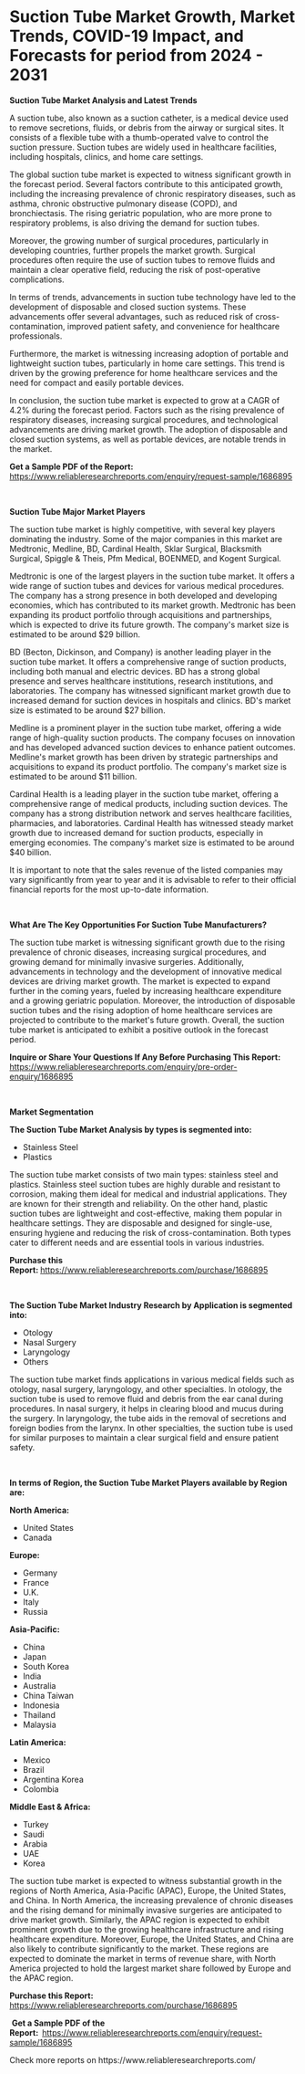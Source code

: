 <p><h1>Suction Tube Market Growth, Market Trends, COVID-19 Impact, and Forecasts for period from 2024 - 2031</h1></p><p><strong>Suction Tube Market Analysis and Latest Trends</strong></p>
<p><p>A suction tube, also known as a suction catheter, is a medical device used to remove secretions, fluids, or debris from the airway or surgical sites. It consists of a flexible tube with a thumb-operated valve to control the suction pressure. Suction tubes are widely used in healthcare facilities, including hospitals, clinics, and home care settings.</p><p>The global suction tube market is expected to witness significant growth in the forecast period. Several factors contribute to this anticipated growth, including the increasing prevalence of chronic respiratory diseases, such as asthma, chronic obstructive pulmonary disease (COPD), and bronchiectasis. The rising geriatric population, who are more prone to respiratory problems, is also driving the demand for suction tubes.</p><p>Moreover, the growing number of surgical procedures, particularly in developing countries, further propels the market growth. Surgical procedures often require the use of suction tubes to remove fluids and maintain a clear operative field, reducing the risk of post-operative complications.</p><p>In terms of trends, advancements in suction tube technology have led to the development of disposable and closed suction systems. These advancements offer several advantages, such as reduced risk of cross-contamination, improved patient safety, and convenience for healthcare professionals.</p><p>Furthermore, the market is witnessing increasing adoption of portable and lightweight suction tubes, particularly in home care settings. This trend is driven by the growing preference for home healthcare services and the need for compact and easily portable devices.</p><p>In conclusion, the suction tube market is expected to grow at a CAGR of 4.2% during the forecast period. Factors such as the rising prevalence of respiratory diseases, increasing surgical procedures, and technological advancements are driving market growth. The adoption of disposable and closed suction systems, as well as portable devices, are notable trends in the market.</p></p>
<p><strong>Get a Sample PDF of the Report:&nbsp;</strong> <a href="https://www.reliableresearchreports.com/enquiry/request-sample/1686895">https://www.reliableresearchreports.com/enquiry/request-sample/1686895</a></p>
<p>&nbsp;</p>
<p><strong>Suction Tube Major Market Players</strong></p>
<p><p>The suction tube market is highly competitive, with several key players dominating the industry. Some of the major companies in this market are Medtronic, Medline, BD, Cardinal Health, Sklar Surgical, Blacksmith Surgical, Spiggle & Theis, Pfm Medical, BOENMED, and Kogent Surgical.</p><p>Medtronic is one of the largest players in the suction tube market. It offers a wide range of suction tubes and devices for various medical procedures. The company has a strong presence in both developed and developing economies, which has contributed to its market growth. Medtronic has been expanding its product portfolio through acquisitions and partnerships, which is expected to drive its future growth. The company's market size is estimated to be around $29 billion.</p><p>BD (Becton, Dickinson, and Company) is another leading player in the suction tube market. It offers a comprehensive range of suction products, including both manual and electric devices. BD has a strong global presence and serves healthcare institutions, research institutions, and laboratories. The company has witnessed significant market growth due to increased demand for suction devices in hospitals and clinics. BD's market size is estimated to be around $27 billion.</p><p>Medline is a prominent player in the suction tube market, offering a wide range of high-quality suction products. The company focuses on innovation and has developed advanced suction devices to enhance patient outcomes. Medline's market growth has been driven by strategic partnerships and acquisitions to expand its product portfolio. The company's market size is estimated to be around $11 billion.</p><p>Cardinal Health is a leading player in the suction tube market, offering a comprehensive range of medical products, including suction devices. The company has a strong distribution network and serves healthcare facilities, pharmacies, and laboratories. Cardinal Health has witnessed steady market growth due to increased demand for suction products, especially in emerging economies. The company's market size is estimated to be around $40 billion.</p><p>It is important to note that the sales revenue of the listed companies may vary significantly from year to year and it is advisable to refer to their official financial reports for the most up-to-date information.</p></p>
<p>&nbsp;</p>
<p><strong>What Are The Key Opportunities For Suction Tube Manufacturers?</strong></p>
<p><p>The suction tube market is witnessing significant growth due to the rising prevalence of chronic diseases, increasing surgical procedures, and growing demand for minimally invasive surgeries. Additionally, advancements in technology and the development of innovative medical devices are driving market growth. The market is expected to expand further in the coming years, fueled by increasing healthcare expenditure and a growing geriatric population. Moreover, the introduction of disposable suction tubes and the rising adoption of home healthcare services are projected to contribute to the market's future growth. Overall, the suction tube market is anticipated to exhibit a positive outlook in the forecast period.</p></p>
<p><strong>Inquire or Share Your Questions If Any Before Purchasing This Report:</strong> <a href="https://www.reliableresearchreports.com/enquiry/pre-order-enquiry/1686895">https://www.reliableresearchreports.com/enquiry/pre-order-enquiry/1686895</a></p>
<p>&nbsp;</p>
<p><strong>Market Segmentation</strong></p>
<p><strong>The Suction Tube Market Analysis by types is segmented into:</strong></p>
<p><ul><li>Stainless Steel</li><li>Plastics</li></ul></p>
<p><p>The suction tube market consists of two main types: stainless steel and plastics. Stainless steel suction tubes are highly durable and resistant to corrosion, making them ideal for medical and industrial applications. They are known for their strength and reliability. On the other hand, plastic suction tubes are lightweight and cost-effective, making them popular in healthcare settings. They are disposable and designed for single-use, ensuring hygiene and reducing the risk of cross-contamination. Both types cater to different needs and are essential tools in various industries.</p></p>
<p><strong>Purchase this Report:&nbsp;</strong><a href="https://www.reliableresearchreports.com/purchase/1686895">https://www.reliableresearchreports.com/purchase/1686895</a></p>
<p>&nbsp;</p>
<p><strong>The Suction Tube Market Industry Research by Application is segmented into:</strong></p>
<p><ul><li>Otology</li><li>Nasal Surgery</li><li>Laryngology</li><li>Others</li></ul></p>
<p><p>The suction tube market finds applications in various medical fields such as otology, nasal surgery, laryngology, and other specialties. In otology, the suction tube is used to remove fluid and debris from the ear canal during procedures. In nasal surgery, it helps in clearing blood and mucus during the surgery. In laryngology, the tube aids in the removal of secretions and foreign bodies from the larynx. In other specialties, the suction tube is used for similar purposes to maintain a clear surgical field and ensure patient safety.</p></p>
<p>&nbsp;</p>
<p><strong>In terms of Region, the Suction Tube Market Players available by Region are:</strong></p>
<p>
    <p> <strong> North America: </strong>
        <ul>
            <li>United States</li>
            <li>Canada</li>
        </ul>
        </p> 
    <p> <strong> Europe: </strong>
        <ul>
            <li>Germany</li>
            <li>France</li>
            <li>U.K.</li>
            <li>Italy</li>
            <li>Russia</li>
        </ul>
        </p> 
    <p> <strong> Asia-Pacific: </strong>
        <ul>
            <li>China</li>
            <li>Japan</li>
            <li>South Korea</li>
            <li>India</li>
            <li>Australia</li>
            <li>China Taiwan</li>
            <li>Indonesia</li>
            <li>Thailand</li>
            <li>Malaysia</li>
        </ul>
        </p> 
    <p> <strong> Latin America: </strong>
        <ul>
            <li>Mexico</li>
            <li>Brazil</li>
            <li>Argentina Korea</li>
            <li>Colombia</li>
        </ul>
        </p> 
    <p> <strong> Middle East & Africa: </strong>
        <ul>
            <li>Turkey</li>
            <li>Saudi</li>
            <li>Arabia</li>
            <li>UAE</li>
            <li>Korea</li>
        </ul>
    </p>
    </p>
<p><p>The suction tube market is expected to witness substantial growth in the regions of North America, Asia-Pacific (APAC), Europe, the United States, and China. In North America, the increasing prevalence of chronic diseases and the rising demand for minimally invasive surgeries are anticipated to drive market growth. Similarly, the APAC region is expected to exhibit prominent growth due to the growing healthcare infrastructure and rising healthcare expenditure. Moreover, Europe, the United States, and China are also likely to contribute significantly to the market. These regions are expected to dominate the market in terms of revenue share, with North America projected to hold the largest market share followed by Europe and the APAC region.</p></p>
<p><strong>Purchase this Report: </strong><a href="https://www.reliableresearchreports.com/purchase/1686895">https://www.reliableresearchreports.com/purchase/1686895</a></p>
<p>&nbsp;<strong>Get a Sample PDF of the Report:&nbsp;&nbsp;</strong><a href="https://www.reliableresearchreports.com/enquiry/request-sample/1686895">https://www.reliableresearchreports.com/enquiry/request-sample/1686895</a></p>
<p><strong></strong></p>
<p>Check more reports on https://www.reliableresearchreports.com/</p>
